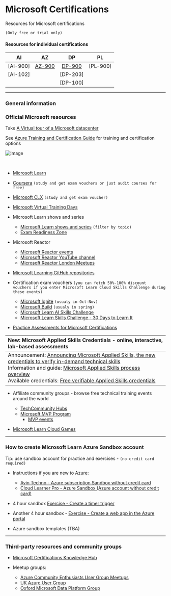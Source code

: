 # Microsoft Certifications

Resources for Microsoft certifications

`(Only free or trial only)`


#### Resources for individual certifications

| AI | AZ | DP | PL | 
| :-: | :-: | :-: | :-: |
| [AI-900] | [AZ-900](../main/AZ-900%20Azure%20Fundamentals.md) | [DP-900](../main/DP-900%20Azure%20Data%20Fundamentals.md) | [PL-900]  |
| [AI-102]  |   | [DP-203] |   |
|  |  | [DP-100] |  |

---
### General information 
### Official Microsoft resources

Take [A Virtual tour of a Microsoft datacenter](https://datacenters.microsoft.com/globe/explore/datacenter) 

See [Azure Training and Certification Guide](https://query.prod.cms.rt.microsoft.com/cms/api/am/binary/RE4J5ea) for training and certification options 

![image](https://github.com/teator/MS-certifications/assets/7697511/2b7a1185-a3c9-4632-aff9-981d201bdec2)

<br>

 - [Microsoft Learn](https://learn.microsoft.com/en-gb/)
 
 - [Coursera](https://www.coursera.org/microsoft) `(study and get exam vouchers or just audit courses for free)`
 
 - [Microsoft CLX](https://clx.cloudevents.ai/events/39366311-ad15-4b90-9364-0252213842fa/my-tracks)  `(study and get exam voucher)`
 
 - [Microsoft Virtual Training Days](https://events.microsoft.com/en-us/mvtd?language=English&clientTimeZone=1)
 
 - Microsoft Learn shows and series
   - [Microsoft Learn shows and series](https://learn.microsoft.com/en-us/shows/browse) `(filter by topic)`
   - [Exam Readiness Zone](https://learn.microsoft.com/en-gb/shows/exam-readiness-zone/)
 
 - Microsoft Reactor
   - [Microsoft Reactor events](https://developer.microsoft.com/en-us/reactor/)
   - [Microsoft Reactor YouTube channel](https://www.youtube.com/@MicrosoftReactor/playlists)
   - [Microsoft Reactor London Meetups](https://www.meetup.com/microsoft-reactor-london/)
 
 - [Microsoft Learning GitHub repositories](https://github.com/MicrosoftLearning)
 
 - Certification exam vouchers 
 `(you can fetch 50%-100% discount vouchers if you enter Microsoft Learn Cloud Skills Challenge during these events)`
   - [Microsoft Ignite](https://ignite.microsoft.com/en-US/home)  `(usualy in Oct-Nov)`
   - [Microsoft Build](https://build.microsoft.com/en-US/home)   `(usualy in spring)`
   - [Microsoft Learn AI Skills Challenge](https://www.microsoft.com/en-US/cloudskillschallenge/ai/)
   - [Microsoft Learn Skills Challenge - 30 Days to Learn It](https://developer.microsoft.com/en-US/offers/30-days-to-learn-it)
 
  - [Practice Assessments for Microsoft Certifications](https://learn.microsoft.com/en-gb/credentials/certifications/practice-assessments-for-microsoft-certifications)
 
 | **New:** Microsoft Applied Skills Credentials - online, interactive, lab-based assessments |
 | :--- |
 | Announcement: [Announcing Microsoft Applied Skills, the new credentials to verify in-demand technical skills](https://techcommunity.microsoft.com/t5/microsoft-learn-blog/announcing-microsoft-applied-skills-the-new-credentials-to/ba-p/3775645)  <br> Information and guide: [Microsoft Applied Skills process overview](https://learn.microsoft.com/en-gb/credentials/support/appliedskills-process-overview) <br> Available credentials: [Free verifiable Applied Skills credentials](https://learn.microsoft.com/en-gb/credentials/browse/?credential_types=applied%20skills) |
 
 
 - Affiliate community groups - browse free technical training events around the world
   - [TechCommunity Hubs](https://techcommunity.microsoft.com/t5/communities/ct-p/communities)
   - [Microsoft MVP Program](https://mvp.microsoft.com/en-gb)
     - [MVP events](https://mvp.microsoft.com/en-US/search?target=Event&timeline=Upcoming)
   
 - [Microsoft Learn Cloud Games](https://learn.microsoft.com/en-gb/training/cloud-games)
 

---
### How to create Microsoft Learn Azure Sandbox account
  Tip: use sandbox account for practice and exercises - `(no credit card required)`
 
 - Instructions if you are new to Azure:
   - [Avin Techno - Azure subscription Sandbox without credit card](https://www.youtube.com/watch?)
   - [Cloud Learner Pro - Azure Sandbox (Azure account without credit card)](https://www.youtube.com/watch?v=9Xsf7u9VKnQ)
 
 - 4 hour sandbox [Exercise - Create a timer trigger](https://learn.microsoft.com/en-us/training/modules/execute-azure-function-with-triggers/4-create-timer-trigger?pivots=csharp&source=learn)
 
 - Another 4 hour sandbox - [Exercise - Create a web app in the Azure portal](https://learn.microsoft.com/en-us/training/modules/host-a-web-app-with-azure-app-service/3-exercise-create-a-web-app-in-the-azure-portal?pivots=python)
 
 - Azure sandbox templates (TBA)


---
### Third-party resources and community groups

 - [Microsoft Certifications Knowledge Hub](https://certs.msfthub.wiki/)
 
 - Meetup groups:
   - [Azure Community Enthusiasts User Group Meetups](https://www.meetup.com/azure-community-enthusiasts/)
   - [UK Azure User Group](https://www.meetup.com/ukazureusergroup/)
   - [Oxford Microsoft Data Platform Group](https://www.meetup.com/oxford-microsoft-data-platform-group/)


